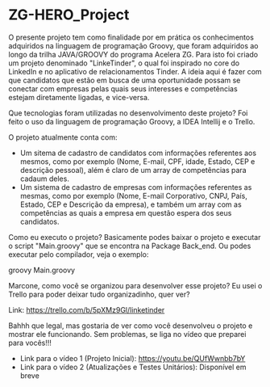 # ZG-HERO_Project

O presente projeto tem como finalidade por em prática os conhecimentos adquiridos na linguagem de programação Groovy, que foram adquiridos ao longo da trilha JAVA/GROOVY
do programa Acelera ZG. Para isto foi criado um projeto denominado "LinkeTinder", o qual foi inspirado no core do LinkedIn e no aplicativo de relacionamentos Tinder.
A ideia aqui é fazer com que candidatos que estão em busca de uma oportunidade possam se conectar com empresas pelas quais seus interesses e competências estejam
diretamente ligadas, e vice-versa. 

Que tecnologias foram utilizadas no desenvolvimento deste projeto?
Foi feito o uso da linguagem de programação Groovy, a IDEA Intellij e o Trello.

O projeto atualmente conta com:
  - Um sitema de cadastro de candidatos com informações referentes aos mesmos, como por exemplo (Nome, E-mail, CPF, idade, Estado, CEP e descrição pessoal), além é claro de um 
    array de competências para cadaum deles.
  - Um sistema de cadastro de empresas com informações referentes as mesmas, como por exemplo (Nome, E-mail Corporativo, CNPJ, País, Estado, CEP e Descrição da empresa), e também um array com as
    competências as quais a empresa em questão espera dos seus candidatos.

Como eu executo o projeto?
Basicamente podes baixar o projeto e executar o script "Main.groovy" que se encontra na Package Back_end. Ou podes executar pelo compilador, veja o exemplo:

groovy Main.groovy

Marcone, como você se organizou para desenvolver esse projeto?
Eu usei o Trello para poder deixar tudo organizadinho, quer ver?

Link: https://trello.com/b/5pXMz9Gl/linketinder

Bahhh que legal, mas gostaria de ver como você desenvolveu o projeto e mostrar ele funcionando. Sem problemas, se liga no vídeo que preparei para vocês!!!

- Link para o vídeo 1 (Projeto Inicial): https://youtu.be/QUfWwnbb7bY
- Link para o vídeo 2 (Atualizações e Testes Unitários): Disponível em breve
